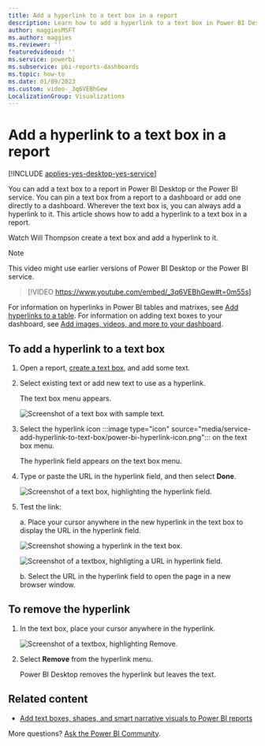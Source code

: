 ```yaml
---
title: Add a hyperlink to a text box in a report
description: Learn how to add a hyperlink to a text box in Power BI Desktop and the Power BI service.
author: maggiesMSFT
ms.author: maggies
ms.reviewer: ''
featuredvideoid: ''
ms.service: powerbi
ms.subservice: pbi-reports-dashboards
ms.topic: how-to
ms.date: 01/09/2023
ms.custom: video-_3q6VEBhGew
LocalizationGroup: Visualizations
---
```

# Add a hyperlink to a text box in a report

[!INCLUDE [applies-yes-desktop-yes-service](../includes/applies-yes-desktop-yes-service.md)]

You can add a text box to a report in Power BI Desktop or the Power BI service. You can pin a text box from a report to a dashboard or add one directly to a dashboard. Wherever the text box is, you can always add a hyperlink to it. This article shows how to add a hyperlink to a text box in a report.

Watch Will Thompson create a text box and add a hyperlink to it.

> [!NOTE]  
> This video might use earlier versions of Power BI Desktop or the Power BI service.

> [!VIDEO https://www.youtube.com/embed/_3q6VEBhGew#t=0m55s]

For information on hyperlinks in Power BI tables and matrixes, see [Add hyperlinks to a table](power-bi-hyperlinks-in-tables.md). For information on adding text boxes to your dashboard, see [Add images, videos, and more to your dashboard](service-dashboard-add-widget.md).

## To add a hyperlink to a text box

1. Open a report, [create a text box](power-bi-reports-add-text-and-shapes.md), and add some text.
2. Select existing text or add new text to use as a hyperlink.

   The text box menu appears.

   ![Screenshot of a text box with sample text.](media/service-add-hyperlink-to-text-box/power-bi-hyperlink-new.png)
3. Select the hyperlink icon :::image type="icon" source="media/service-add-hyperlink-to-text-box/power-bi-hyperlink-icon.png"::: on the text box menu.

   The hyperlink field appears on the text box menu.

4. Type or paste the URL in the hyperlink field, and then select **Done**.

   ![Screenshot of a text box, highlighting the hyperlink field.](media/service-add-hyperlink-to-text-box/power-bi-add-link.png)
5. Test the link:  

   a. Place your cursor anywhere in the new hyperlink in the text box to display the URL in the hyperlink field.  

      ![Screenshot showing a hyperlink in the text box.](media/service-add-hyperlink-to-text-box/power-bi-test-link.png)

      ![Screenshot of a textbox, highligting a URL in hyperlink field.](media/service-add-hyperlink-to-text-box/power-bi-hyperlink-edit.png)

   b. Select the URL in the hyperlink field to open the page in a new browser window.

## To remove the hyperlink

1. In the text box, place your cursor anywhere in the hyperlink.

     ![Screenshot of a textbox, highlighting Remove.](media/service-add-hyperlink-to-text-box/power-bi-hyperlink-remove.png)
2. Select **Remove** from the hyperlink menu.

   Power BI Desktop removes the hyperlink but leaves the text.

## Related content

- [Add text boxes, shapes, and smart narrative visuals to Power BI reports](power-bi-reports-add-text-and-shapes.md)

More questions? [Ask the Power BI Community](https://community.powerbi.com/).
